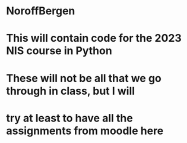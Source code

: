 # NoroffBergen
# This will contain code for the 2023 NIS course in Python
# These will not be all that we go through in class, but I will 
# try at least to have all the assignments from moodle here